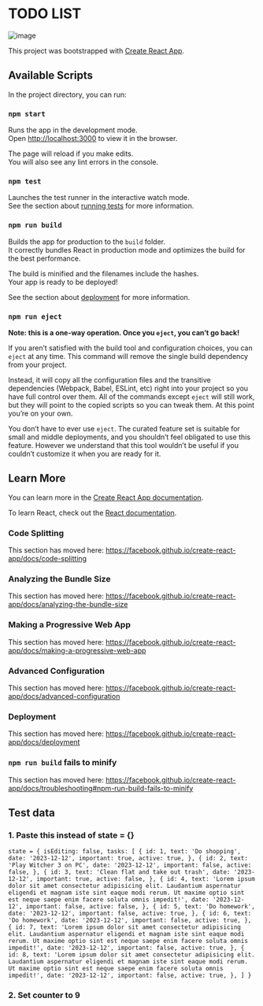 # TODO LIST
![image](https://github.com/Szubierski/REACT-TODO-APP/assets/87711025/7e7354f4-af90-4b1a-b15b-1eb0f171f381)


This project was bootstrapped with [Create React App](https://github.com/facebook/create-react-app).

## Available Scripts

In the project directory, you can run:

### `npm start`

Runs the app in the development mode.<br>
Open [http://localhost:3000](http://localhost:3000) to view it in the browser.

The page will reload if you make edits.<br>
You will also see any lint errors in the console.

### `npm test`

Launches the test runner in the interactive watch mode.<br>
See the section about [running tests](https://facebook.github.io/create-react-app/docs/running-tests) for more information.

### `npm run build`

Builds the app for production to the `build` folder.<br>
It correctly bundles React in production mode and optimizes the build for the best performance.

The build is minified and the filenames include the hashes.<br>
Your app is ready to be deployed!

See the section about [deployment](https://facebook.github.io/create-react-app/docs/deployment) for more information.

### `npm run eject`

**Note: this is a one-way operation. Once you `eject`, you can’t go back!**

If you aren’t satisfied with the build tool and configuration choices, you can `eject` at any time. This command will remove the single build dependency from your project.

Instead, it will copy all the configuration files and the transitive dependencies (Webpack, Babel, ESLint, etc) right into your project so you have full control over them. All of the commands except `eject` will still work, but they will point to the copied scripts so you can tweak them. At this point you’re on your own.

You don’t have to ever use `eject`. The curated feature set is suitable for small and middle deployments, and you shouldn’t feel obligated to use this feature. However we understand that this tool wouldn’t be useful if you couldn’t customize it when you are ready for it.

## Learn More

You can learn more in the [Create React App documentation](https://facebook.github.io/create-react-app/docs/getting-started).

To learn React, check out the [React documentation](https://reactjs.org/).

### Code Splitting

This section has moved here: https://facebook.github.io/create-react-app/docs/code-splitting

### Analyzing the Bundle Size

This section has moved here: https://facebook.github.io/create-react-app/docs/analyzing-the-bundle-size

### Making a Progressive Web App

This section has moved here: https://facebook.github.io/create-react-app/docs/making-a-progressive-web-app

### Advanced Configuration

This section has moved here: https://facebook.github.io/create-react-app/docs/advanced-configuration

### Deployment

This section has moved here: https://facebook.github.io/create-react-app/docs/deployment

### `npm run build` fails to minify

This section has moved here: https://facebook.github.io/create-react-app/docs/troubleshooting#npm-run-build-fails-to-minify

## Test data

### 1. Paste this instead of state = {}

`state = {
  isEditing: false,
  tasks: [
    {
      id: 1,
      text: 'Do shopping',
      date: '2023-12-12',
      important: true,
      active: true,
    },
    {
      id: 2,
      text: 'Play Witcher 3 on PC',
      date: '2023-12-12',
      important: false,
      active: false,
    },
    {
      id: 3,
      text: 'Clean flat and take out trash',
      date: '2023-12-12',
      important: true,
      active: false,
    },
    {
      id: 4,
      text: 'Lorem ipsum dolor sit amet consectetur adipisicing elit. Laudantium aspernatur eligendi et magnam iste sint eaque modi rerum. Ut maxime optio sint est neque saepe enim facere soluta omnis impedit!',
      date: '2023-12-12',
      important: false,
      active: false,
    },
    {
      id: 5,
      text: 'Do homework',
      date: '2023-12-12',
      important: false,
      active: true,
    },
    {
      id: 6,
      text: 'Do homework',
      date: '2023-12-12',
      important: false,
      active: true,
    },
    {
      id: 7,
      text: 'Lorem ipsum dolor sit amet consectetur adipisicing elit. Laudantium aspernatur eligendi et magnam iste sint eaque modi rerum. Ut maxime optio sint est neque saepe enim facere soluta omnis impedit!',
      date: '2023-12-12',
      important: false,
      active: true,
    },
    {
      id: 8,
      text: 'Lorem ipsum dolor sit amet consectetur adipisicing elit. Laudantium aspernatur eligendi et magnam iste sint eaque modi rerum. Ut maxime optio sint est neque saepe enim facere soluta omnis impedit!',
      date: '2023-12-12',
      important: false,
      active: true,
    },
  ]
}`

### 2. Set counter to 9
